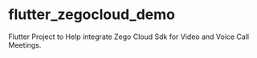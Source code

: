 # flutter_zegocloud_demo

Flutter Project to Help integrate Zego Cloud Sdk for Video and Voice Call Meetings.


